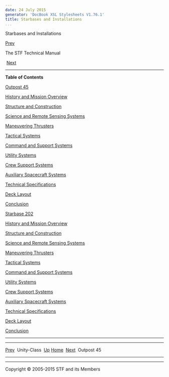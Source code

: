 ```yaml
---
date: 24 July 2015
generator: 'DocBook XSL Stylesheets V1.76.1'
title: Starbases and Installations
...
```


Starbases and Installations

[Prev](unity.html) 

The STF Technical Manual

 [Next](outpost45.html)

* * * * *

**Table of Contents**

[Outpost 45](outpost45.html)

[History and Mission Overview](outpost45.html#idp140478706356640)

[Structure and Construction](outpost45.html#idp140478706361184)

[Science and Remote Sensing Systems](outpost45.html#idp140478706370768)

[Maneuvering Thrusters](outpost45.html#idp140478706380192)

[Tactical Systems](outpost45.html#idp140478706383360)

[Command and Support Systems](outpost45.html#idp140478706445440)

[Utility Systems](outpost45.html#idp140478706498816)

[Crew Support Systems](outpost45.html#idp140478706511552)

[Auxiliary Spacecraft Systems](outpost45.html#idp140478706528320)

[Technical Specifications](outpost45.html#idp140478706534736)

[Deck Layout](outpost45.html#idp140478706582320)

[Conclusion](outpost45.html#idp140478706646160)

[Starbase 202](starbase202.html)

[History and Mission Overview](starbase202.html#idp140478706660400)

[Structure and Construction](starbase202.html#idp140478706667376)

[Science and Remote Sensing
Systems](starbase202.html#idp140478706688272)

[Maneuvering Thrusters](starbase202.html#idp140478706696912)

[Tactical Systems](starbase202.html#idp140478706698864)

[Command and Support Systems](starbase202.html#idp140478706712832)

[Utility Systems](starbase202.html#idp140478706743680)

[Crew Support Systems](starbase202.html#idp140478706759216)

[Auxiliary Spacecraft Systems](starbase202.html#idp140478706802624)

[Technical Specifications](starbase202.html#idp140478706810560)

[Deck Layout](starbase202.html#idp140478706844032)

[Conclusion](starbase202.html#idp140478706901504)

* * * * *

  ------------------------ ------------------------ ------------------------
  [Prev](unity.html)       Unity-Class 
  [Up](index.html)         [Home](../index.html)
   [Next](outpost45.html)   Outpost 45
  ------------------------ ------------------------ ------------------------

* * * * *

Copyright © 2005-2015 STF and its Members
